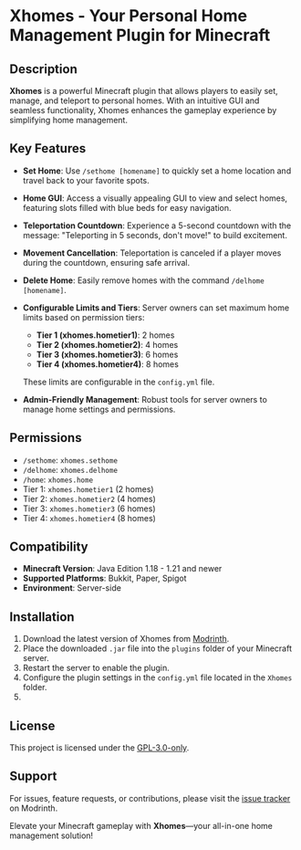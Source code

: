 # Xhomes - Your Personal Home Management Plugin for Minecraft

## Description

**Xhomes** is a powerful Minecraft plugin that allows players to easily set, manage, and teleport to personal homes. With an intuitive GUI and seamless functionality, Xhomes enhances the gameplay experience by simplifying home management.

## Key Features

- **Set Home**: Use `/sethome [homename]` to quickly set a home location and travel back to your favorite spots.

- **Home GUI**: Access a visually appealing GUI to view and select homes, featuring slots filled with blue beds for easy navigation.

- **Teleportation Countdown**: Experience a 5-second countdown with the message: "Teleporting in 5 seconds, don't move!" to build excitement.

- **Movement Cancellation**: Teleportation is canceled if a player moves during the countdown, ensuring safe arrival.

- **Delete Home**: Easily remove homes with the command `/delhome [homename]`.

- **Configurable Limits and Tiers**: Server owners can set maximum home limits based on permission tiers:
  - **Tier 1 (xhomes.hometier1)**: 2 homes
  - **Tier 2 (xhomes.hometier2)**: 4 homes
  - **Tier 3 (xhomes.hometier3)**: 6 homes
  - **Tier 4 (xhomes.hometier4)**: 8 homes

  These limits are configurable in the `config.yml` file.

- **Admin-Friendly Management**: Robust tools for server owners to manage home settings and permissions.

## Permissions

- `/sethome`: `xhomes.sethome`
- `/delhome`: `xhomes.delhome`
- `/home`: `xhomes.home`
- Tier 1: `xhomes.hometier1` (2 homes)
- Tier 2: `xhomes.hometier2` (4 homes)
- Tier 3: `xhomes.hometier3` (6 homes)
- Tier 4: `xhomes.hometier4` (8 homes)

## Compatibility

- **Minecraft Version**: Java Edition 1.18 - 1.21 and newer
- **Supported Platforms**: Bukkit, Paper, Spigot
- **Environment**: Server-side

## Installation

1. Download the latest version of Xhomes from [Modrinth](https://modrinth.com/plugin/xhomes).
2. Place the downloaded `.jar` file into the `plugins` folder of your Minecraft server.
3. Restart the server to enable the plugin.
4. Configure the plugin settings in the `config.yml` file located in the `Xhomes` folder.
5. 
## License

This project is licensed under the [GPL-3.0-only](https://opensource.org/licenses/GPL-3.0).

## Support

For issues, feature requests, or contributions, please visit the [issue tracker](https://github.com/Akar1881/Xhomes/issues) on Modrinth.

Elevate your Minecraft gameplay with **Xhomes**—your all-in-one home management solution!
